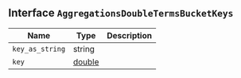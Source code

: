 ## Interface `AggregationsDoubleTermsBucketKeys`

| Name | Type | Description |
| - | - | - |
| `key_as_string` | string | &nbsp; |
| `key` | [double](./double.md) | &nbsp; |
